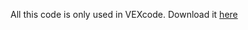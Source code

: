 All this code is only used in VEXcode. Download it [here](https://www.vexrobotics.com/vexcode/install/v5?srsltid=AfmBOooLqGvS6CJVXo5Hw9S5hdWSIjm8BiffgctBdFSB1OQrjkVQGCjg)
